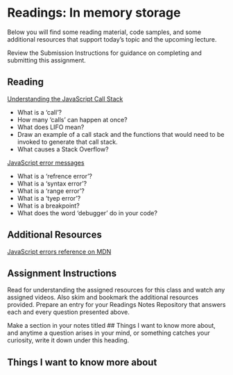 # Readings: In memory storage
Below you will find some reading material, code samples, and some additional resources that support today’s topic and the upcoming lecture.

Review the Submission Instructions for guidance on completing and submitting this assignment.

## Reading
[Understanding the JavaScript Call Stack](https://www.freecodecamp.org/news/understanding-the-javascript-call-stack-861e41ae61d4)

* What is a ‘call’?
* How many ‘calls’ can happen at once?
* What does LIFO mean?
* Draw an example of a call stack and the functions that would need to be invoked to generate that call stack.
* What causes a Stack Overflow?

[JavaScript error messages](https://codeburst.io/javascript-error-messages-debugging-d23f84f0ae7c)

* What is a ‘refrence error’?
* What is a ‘syntax error’?
* What is a ‘range error’?
* What is a ‘tyep error’?
* What is a breakpoint?
* What does the word ‘debugger’ do in your code?

## Additional Resources
[JavaScript errors reference on MDN](https://developer.mozilla.org/en-US/docs/Web/JavaScript/Reference/Errors)

## Assignment Instructions
Read for understanding the assigned resources for this class and watch any assigned videos. Also skim and bookmark the additional resources provided. Prepare an entry for your Readings Notes Repository that answers each and every question presented above.

Make a section in your notes titled ## Things I want to know more about, and anytime a question arises in your mind, or something catches your curiosity, write it down under this heading.

## Things I want to know more about
